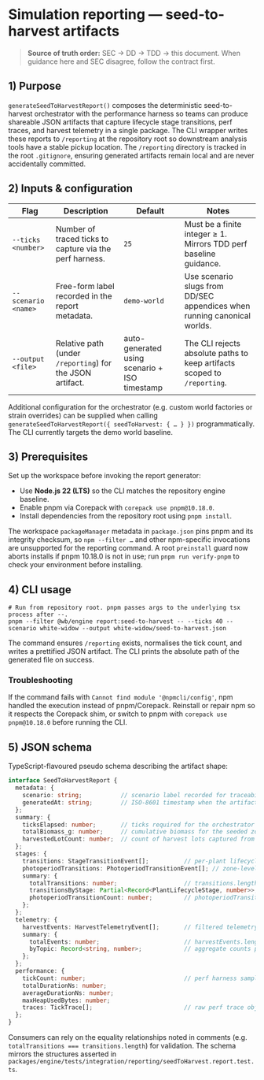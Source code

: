 # Simulation reporting — seed-to-harvest artifacts

> **Source of truth order:** SEC → DD → TDD → this document. When guidance here and SEC disagree, follow the contract first.

## 1) Purpose

`generateSeedToHarvestReport()` composes the deterministic seed-to-harvest orchestrator with the performance harness so teams can
produce shareable JSON artifacts that capture lifecycle stage transitions, perf traces, and harvest telemetry in a single
package. The CLI wrapper writes these reports to `/reporting` at the repository root so downstream analysis tools have a stable
pickup location. The `/reporting` directory is tracked in the root `.gitignore`, ensuring generated artifacts remain local and are
never accidentally committed.

## 2) Inputs & configuration

| Flag | Description | Default | Notes |
| ---- | ----------- | ------- | ----- |
| `--ticks <number>` | Number of traced ticks to capture via the perf harness. | `25` | Must be a finite integer ≥ 1. Mirrors TDD perf baseline guidance. |
| `--scenario <name>` | Free-form label recorded in the report metadata. | `demo-world` | Use scenario slugs from DD/SEC appendices when running canonical worlds. |
| `--output <file>` | Relative path (under `/reporting`) for the JSON artifact. | auto-generated using scenario + ISO timestamp | The CLI rejects absolute paths to keep artifacts scoped to `/reporting`. |

Additional configuration for the orchestrator (e.g. custom world factories or strain overrides) can be supplied when calling
`generateSeedToHarvestReport({ seedToHarvest: { … } })` programmatically. The CLI currently targets the demo world baseline.

## 3) Prerequisites

Set up the workspace before invoking the report generator:

- Use **Node.js 22 (LTS)** so the CLI matches the repository engine baseline.
- Enable pnpm via Corepack with `corepack use pnpm@10.18.0`.
- Install dependencies from the repository root using `pnpm install`.

The workspace `packageManager` metadata in `package.json` pins pnpm and its integrity checksum, so `npm --filter …` and other npm-specific invocations are unsupported for the reporting command.
A root `preinstall` guard now aborts installs if pnpm 10.18.0 is not in use; run `pnpm run verify-pnpm` to check your environment before installing.

## 4) CLI usage

```
# Run from repository root. pnpm passes args to the underlying tsx process after --.
pnpm --filter @wb/engine report:seed-to-harvest -- --ticks 40 --scenario white-widow --output white-widow/seed-to-harvest.json
```

The command ensures `/reporting` exists, normalises the tick count, and writes a prettified JSON artifact. The CLI prints the
absolute path of the generated file on success.

### Troubleshooting

If the command fails with `Cannot find module '@npmcli/config'`, npm handled the execution instead of pnpm/Corepack. Reinstall or repair npm so it respects the Corepack shim, or switch to pnpm with `corepack use pnpm@10.18.0` before running the CLI.

## 5) JSON schema

TypeScript-flavoured pseudo schema describing the artifact shape:

```ts
interface SeedToHarvestReport {
  metadata: {
    scenario: string;           // scenario label recorded for traceability
    generatedAt: string;        // ISO-8601 timestamp when the artifact was produced
  };
  summary: {
    ticksElapsed: number;       // ticks required for the orchestrator run
    totalBiomass_g: number;     // cumulative biomass for the seeded zone at completion
    harvestedLotCount: number;  // count of harvest lots captured from inventory
  };
  stages: {
    transitions: StageTransitionEvent[];          // per-plant lifecycle changes with tick + zone context
    photoperiodTransitions: PhotoperiodTransitionEvent[]; // zone-level light regime flips (veg → flower)
    summary: {
      totalTransitions: number;                   // transitions.length
      transitionsByStage: Partial<Record<PlantLifecycleStage, number>>; // counts grouped by target stage
      photoperiodTransitionCount: number;         // photoperiodTransitions.length
    };
  };
  telemetry: {
    harvestEvents: HarvestTelemetryEvent[];       // filtered telemetry bus events (harvest created)
    summary: {
      totalEvents: number;                        // harvestEvents.length
      byTopic: Record<string, number>;            // aggregate counts per telemetry topic
    };
  };
  performance: {
    tickCount: number;                            // perf harness sample size (matches CLI --ticks)
    totalDurationNs: number;
    averageDurationNs: number;
    maxHeapUsedBytes: number;
    traces: TickTrace[];                          // raw perf trace objects (see engine/trace.ts)
  };
}
```

Consumers can rely on the equality relationships noted in comments (e.g. `totalTransitions === transitions.length`) for
validation. The schema mirrors the structures asserted in `packages/engine/tests/integration/reporting/seedToHarvest.report.test.ts`.
